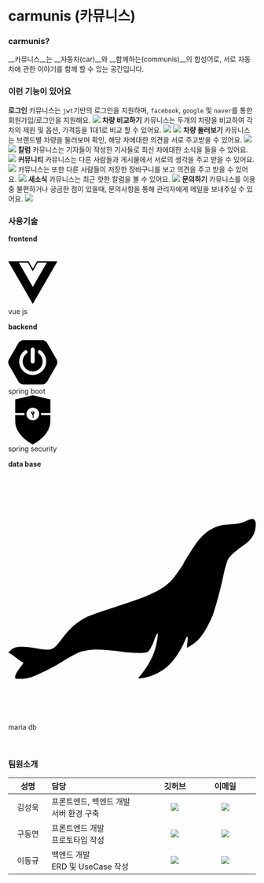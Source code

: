 # carmunis (카뮤니스)
### carmunis?
__카뮤니스__는 __자동차(car)__와 __함께하는(communis)__의 합성어로, 서로 자동차에 관한 이야기를 함께 할 수 있는 공간입니다.

### 이런 기능이 있어요
__로그인__
카뮤니스는 `jwt`기반의 로그인을 지원하며, `facebook`, `google` 및 `naver`를 통한 회원가입/로그인을 지원해요.
![](https://velog.velcdn.com/images/kimsw3445/post/e457be40-70a4-4814-80a7-ca6ec5afbd14/image.png)
__차량 비교하기__
카뮤니스는 두개의 차량을 비교하여 각 차의 제원 및 옵션, 가격등을 1대1로 비교 할 수 있어요.
![](https://velog.velcdn.com/images/kimsw3445/post/a36e12ef-92a5-4ddd-9397-e9d0e8a1cbae/image.png)
![](https://velog.velcdn.com/images/kimsw3445/post/b4872ef4-ef7b-4a10-beef-b8d3049c2dc7/image.png)
__차량 둘러보기__
카뮤니스는 브랜드별 차량을 둘러보며 확인, 해당 차에대한 의견을 서로 주고받을 수 있어요.
![](https://velog.velcdn.com/images/kimsw3445/post/4eb1e0c6-20d1-4601-82d5-07ec0144e2db/image.png)
![](https://velog.velcdn.com/images/kimsw3445/post/66d5accf-48a1-477d-a075-eaa760678f41/image.png)
__칼럼__
카뮤니스는 기자들이 작성한 기사들로 최신 차에대한 소식을 들을 수 있어요.
![](https://velog.velcdn.com/images/kimsw3445/post/2314245f-c9a6-4df1-9ec5-8f524a2271b0/image.png)
__커뮤니티__
카뮤니스는 다른 사람들과 게시물에서 서로의 생각을 주고 받을 수 있어요.
![](https://velog.velcdn.com/images/kimsw3445/post/eaac597c-7663-406e-a37e-4dcff29b4314/image.png)
카뮤니스는 또한 다른 사람들이 저장한 장바구니를 보고 의견을 주고 받을 수 있어요.
![](https://velog.velcdn.com/images/kimsw3445/post/95fd8334-e210-4ce7-9dcb-8f93dbc8ae59/image.png)
__새소식__
카뮤니스는 최근 핫한 칼럼을 볼 수 있어요.
![](https://velog.velcdn.com/images/kimsw3445/post/a7cec087-670d-447c-9606-2189ad732348/image.png)
__문의하기__
카뮤니스를 이용중 불편하거나 궁금한 점이 있을때, 문의사항을 통해 관리자에게 메일을 보내주실 수 있어요.
![](https://velog.velcdn.com/images/kimsw3445/post/534499b6-62b4-40c0-a578-c7d0daeaf8de/image.png)

### 사용기술

__frontend__

<br>
<div style="width:100px; height:100px;"><svg role="img" viewBox="0 0 24 24" xmlns="http://www.w3.org/2000/svg"><title>Vue.js</title><path d="M24,1.61H14.06L12,5.16,9.94,1.61H0L12,22.39ZM12,14.08,5.16,2.23H9.59L12,6.41l2.41-4.18h4.43Z"/></svg></div>vue js

__backend__

<div style="width:100px; height:100px;"><svg role="img" viewBox="0 0 24 24" xmlns="http://www.w3.org/2000/svg"><title>Spring Boot</title><path d="m23.693 10.7058-4.73-8.1844c-.4094-.7106-1.4166-1.2942-2.2402-1.2942H7.2725c-.819 0-1.8308.5836-2.2402 1.2942L.307 10.7058c-.4095.7106-.4095 1.873 0 2.5837l4.7252 8.189c.4094.7107 1.4166 1.2943 2.2402 1.2943h9.455c.819 0 1.826-.5836 2.2402-1.2942l4.7252-8.189c.4095-.7107.4095-1.8732 0-2.5838zM10.9763 5.7547c0-.5365.4377-.9742.9742-.9742s.9742.4377.9742.9742v5.8217c0 .5366-.4377.9742-.9742.9742s-.9742-.4376-.9742-.9742zm.9742 12.4294c-3.6427 0-6.6077-2.965-6.6077-6.6077.0047-2.0896.993-4.0521 2.6685-5.304a.8657.8657 0 0 1 1.2142.1788.8657.8657 0 0 1-.1788 1.2143c-2.1602 1.6048-2.612 4.6592-1.0072 6.8194 1.6049 2.1603 4.6593 2.612 6.8195 1.0072 1.2378-.9177 1.9673-2.372 1.9673-3.9157a4.8972 4.8972 0 0 0-1.9861-3.925c-.386-.2824-.466-.8284-.1836-1.2143.2824-.386.8283-.466 1.2143-.1835 1.6895 1.2471 2.6826 3.2238 2.6873 5.3228 0 3.6474-2.965 6.6077-6.6077 6.6077z"/></svg></svg></div>spring boot
<br>
<div style="width:100px; height:100px;"><svg role="img" viewBox="0 0 24 24" xmlns="http://www.w3.org/2000/svg"><title>Spring Security</title><path d="M20.59 2.066 11.993 0 3.41 2.066v6.612h4.557a3.804 3.804 0 0 0 0 .954H3.41v3.106C3.41 19.867 11.994 24 11.994 24s8.582-4.133 8.582-11.258V9.635h-4.545a3.616 3.616 0 0 0 0-.954h4.558zM12 12.262h-.006a3.109 3.109 0 1 1 .006 0zm-.006-4.579a.804.804 0 0 0-.37 1.52v.208l.238.237v.159l.159.159v.159l-.14.14.15.246v.159l-.16.189.223.222.246-.246V9.218a.804.804 0 0 0-.346-1.535zm0 .836a.299.299 0 1 1 .298-.299.299.299 0 0 1-.298.3z"/></svg></svg></div>spring security
<br>

__data base__

<svg role="img" viewBox="0 0 24 24" xmlns="http://www.w3.org/2000/svg"><title>MariaDB</title><path d="M23.157 4.412c-.676.284-.79.31-1.673.372-.65.045-.757.057-1.212.209-.75.246-1.395.75-2.02 1.59-.296.398-1.249 1.913-1.249 1.988 0 .057-.65.998-.915 1.32-.574.713-1.08 1.079-2.14 1.59-.77.36-1.224.524-4.102 1.477-1.073.353-2.133.738-2.367.864-.852.449-1.515 1.036-2.203 1.938-1.003 1.32-.972 1.313-3.042.947a12.264 12.264 0 00-.675-.063c-.644-.05-1.023.044-1.332.334L0 17.193l.177.088c.094.05.353.234.561.398.215.17.461.347.55.391.088.044.17.088.183.101.012.013-.089.17-.228.353-.435.581-.593.871-.574 1.048.019.164.032.17.43.17.517-.006.826-.056 1.261-.208.65-.233 2.058-.94 2.784-1.4.776-.5 1.717-.998 1.956-1.042.082-.02.354-.07.594-.114.58-.107 1.464-.095 2.587.05.108.013.373.045.6.064.227.025.43.057.454.076.026.012.474.037.998.056.934.026 1.104.007 1.3-.189.126-.133.385-.631.498-.985.209-.643.417-.921.366-.492-.113.966-.322 1.692-.713 2.411-.259.499-.663 1.092-.934 1.395-.322.347-.315.36.088.315.619-.063 1.471-.397 2.096-.82.827-.562 1.647-1.691 2.19-3.03.107-.27.22-.22.183.083-.013.094-.038.315-.057.498l-.031.328.353-.202c.833-.48 1.414-1.262 2.127-2.884.227-.518.877-2.922 1.073-3.976a9.64 9.64 0 01.271-1.042c.127-.429.196-.555.48-.858.183-.19.625-.555.978-.808.72-.505.953-.75 1.187-1.205.208-.417.284-1.13.132-1.357-.132-.202-.284-.196-.763.006Z"/></svg>maria db



</br>

### 팀원소개
<table width="788">
<thead>
<tr>
<th width="100" align="center">성명</th>
<th width="150" align="left">담당</th>
<th width="100" align="center">깃허브</th>
<th width="175" align="center">이메일</th>
</tr> 
</thead>
<tbody>
<tr>
<td width="100" align="center">김성욱</td>
<td width="150">프론트엔드, 백엔드 개발<br>서버 환경 구축<br></td>

<td width="100" align="center">
	<a href="https://github.com/Kimsw-G">
		<img src="http://img.shields.io/badge/Kimsw-655ced?style=social&logo=github"/>
	</a>
</td>
<td width="175" align="center">
	<a href="mailto:kimsw3445@naver.com"><img src="https://img.shields.io/static/v1?label=&message=kimsw3445@naver.com&color=green&style=flat-square&logo=gmail"></a>
	</td>
</tr>
<tr>
<td width="100" align="center">구동연</td>
<td width="300">프론트엔드 개발<br> 프로토타입 작성
<td width="100" align="center">
	<a href="https://github.com/Kimsw-G">
		<img src="http://img.shields.io/badge/GooDongYeon-655ced?style=social&logo=github"/>
	</a>
</td>
<td width="175" align="center">
	<a href="mailto:kimsw3445@naver.com"><img src="https://img.shields.io/static/v1?label=&message=rnehddus01@naver.com&color=green&style=flat-square&logo=gmail"></a>
	</td>
</tr>
    <tr>
<td width="100" align="center">이동규</td>
<td width="300">백엔드 개발<br>ERD 및 UseCase 작성
<td width="100" align="center">
	<a href="https://github.com/gusals9355">
		<img src="http://img.shields.io/badge/dongkyu123456-655ced?style=social&logo=github"/>
	</a>
</td>
<td width="175" align="center">
	<a href="mailto:gusals9355@naver.com"><img src="https://img.shields.io/static/v1?label=&message=fhdk159@naver.com&color=green&style=flat-square&logo=gmail"></a>
	</td>
</tr>
</tr>
</tbody>
</table>
